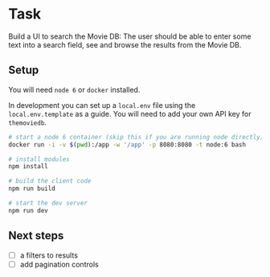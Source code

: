 Task
====

Build a UI to search the Movie DB: The user should be able to enter some text into a search field, see and browse the results from the Movie DB.

Setup
-----

You will need `node 6` or `docker` installed.

In development you can set up a `local.env` file using the `local.env.template` as a guide. You will need to add your own API key for `themoviedb`.

```bash
# start a node 6 container (skip this if you are running node directly)
docker run -i -v $(pwd):/app -w '/app' -p 8080:8080 -t node:6 bash

# install modules
npm install

# build the client code
npm run build

# start the dev server
npm run dev
```

Next steps
----------

- [ ] a filters to results
- [ ] add pagination controls
